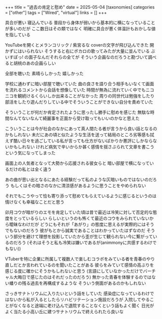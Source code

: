 +++
title = "過去の肯定と慰め"
date = 2025-05-04
[taxonomies]
categories = ["other"]
tags = ["Wired", "virtual"]
links = []
+++

具合が悪い
寝込んでいる
普段から身体が弱いから基本的に横になっていることが多いのだが
ここ数日はその類ではなく
明確に具合が悪く体温計もおかしな値を指している

YouTubeを開くとメランコリック / 紫宮るな coverの文字が飛び込んできた
開かずにはいられない
そうすると右にボカロの歌ってみたが大量に並んでいる
ぶいすぽっ! の面子なんだそれらの全てが
そういう企画なのだろうと勘づいて調べると胡桃のあの企画らしい

全部を聴いた
素晴らしかった
嬉しかった

学校に通わずに暗い部屋で聴いていた
曲の良さを語り合う相手もいなくて画面を流れるコメントから会話を想像していた
時間が無為に流れていく中でもニコニコを観続けるくらいしか出来ることがなかった
周りの同世代は勉強をしたり部活をしたり遊んだりしている中でそういうことができない自分を責めていた

そういうことが何だか肯定されたように思ったし勝手に慰めを感じた
無駄な時間なんてないなんて綺麗事を正面から受け取ってもいいのかなと思えた

こういうことは今が社会のなかにあって真人間たる者が言うから良い話となるのかもしれない
未だにあの頃と似たような生活を送って結局のところ劣等感も拭えず酷い日々を過ごしている私が言っても仕方がないばかりか悪評にしかならないかもしれない
けれど病気で辛いからか甚く感情を揺さぶられて文章を書こうという気になってしまった

画面上の人気者となって大勢から応援される彼女らと
暗い部屋で横になっているだけの私とは全く違う

あの曲が思い出となるにあたる経験だって私のような仄暗いものではないのだろう
もしくはその暗さのなかに清涼感があるように思うことをやめられない

それでもこうやって恰も寄り添って慰めてもらえているように感じるというのは情けなくも幸福なことだと思う

卯月コウが暗がりのエモを肯定していた頃は昔で最近は冷笑に対して否定的な態度をとっているらしい
らしいというのも怖くて最近のコウをみられていないから曖昧なわけだが
どうにもそれが「あがり」の態度に思えるが実際的にはそうでもないのだろう
彼がもとから誠実であることはわかっていたはずなのだ
そういう部分を避けて理想を投影していたから歪が生じて観られない今に繋がっているのだろう
(それはそうと私も冷笑は嫌いであるが(animmonyに共感するわけでもない))

VTuberを特に企業に所属して複数人で楽しむコラボをみている者を青春のやり直しだとか言われているのを聞いたことがある
彼らをみていて感情の高ぶりを感じる度に確かにそうかもしれないと思う
(言語にしていなかっただけでバーチャル大晦日で感じたのはそれだったのだろう)
無かった青春を体験するのではない蟠りの残る過去を再構成するような
そういう側面があるのかもしれない

さっきサナトリウムに入りたいという話をしていた
感染症になっているわけではないから私が入るとしたらリハビリテーション施設だろうが
入院してやることがなくなると途端に老け込んで退院することなくという話もよく聞く
日光がよく当たる小高い丘に建つサナトリウムで終えられたら良いな